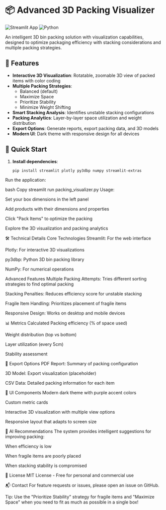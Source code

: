 # 📦 Advanced 3D Packing Visualizer

![Streamlit App](https://img.shields.io/badge/Streamlit-FF4B4B?style=for-the-badge&logo=Streamlit&logoColor=white)
![Python](https://img.shields.io/badge/Python-3776AB?style=for-the-badge&logo=python&logoColor=white)

An intelligent 3D bin packing solution with visualization capabilities, designed to optimize packaging efficiency with stacking considerations and multiple packing strategies.

## 🌟 Features

- **Interactive 3D Visualization**: Rotatable, zoomable 3D view of packed items with color coding
- **Multiple Packing Strategies**:
  - Balanced (default)
  - Maximize Space
  - Prioritize Stability
  - Minimize Weight Shifting
- **Smart Stacking Analysis**: Identifies unstable stacking configurations
- **Packing Analytics**: Layer-by-layer space utilization and weight distribution
- **Export Options**: Generate reports, export packing data, and 3D models
- **Modern UI**: Dark theme with responsive design for all devices

## 🚀 Quick Start

1. **Install dependencies**:
   ```bash
   pip install streamlit plotly py3dbp numpy streamlit-extras
Run the application:

bash
Copy
streamlit run packing_visualizer.py
Usage:

Set your box dimensions in the left panel

Add products with their dimensions and properties

Click "Pack Items" to optimize the packing

Explore the 3D visualization and packing analytics

🛠️ Technical Details
Core Technologies
Streamlit: For the web interface

Plotly: For interactive 3D visualizations

py3dbp: Python 3D bin packing library

NumPy: For numerical operations

Advanced Features
Multiple Packing Attempts: Tries different sorting strategies to find optimal packing

Stacking Penalties: Reduces efficiency score for unstable stacking

Fragile Item Handling: Prioritizes placement of fragile items

Responsive Design: Works on desktop and mobile devices

📊 Metrics Calculated
Packing efficiency (% of space used)

Weight distribution (top vs bottom)

Layer utilization (every 5cm)

Stability assessment

📂 Export Options
PDF Report: Summary of packing configuration

3D Model: Export visualization (placeholder)

CSV Data: Detailed packing information for each item

🎨 UI Components
Modern dark theme with purple accent colors

Custom metric cards

Interactive 3D visualization with multiple view options

Responsive layout that adapts to screen size

🤖 AI Recommendations
The system provides intelligent suggestions for improving packing:

When efficiency is low

When fragile items are poorly placed

When stacking stability is compromised

📝 License
MIT License - Free for personal and commercial use

📬 Contact
For feature requests or issues, please open an issue on GitHub.

Tip: Use the "Prioritize Stability" strategy for fragile items and "Maximize Space" when you need to fit as much as possible in a single box!
